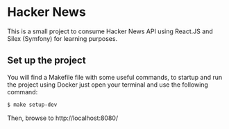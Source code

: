 Hacker News
==============

This is a small project to consume Hacker News API using React.JS and Silex (Symfony) for learning purposes.

Set up the project
----------------------------

You will find a Makefile file with some useful commands, to startup and run the project using Docker just open your terminal and use the following command:

```bash
$ make setup-dev
```

Then, browse to http://localhost:8080/


